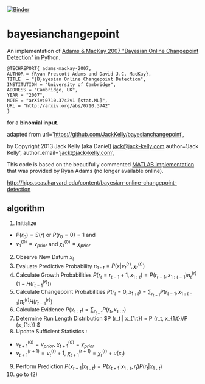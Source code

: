 [![Binder](https://mybinder.org/badge.svg)](https://mybinder.org/v2/gh/laurentperrinet/bayesianchangepoint/master)

bayesianchangepoint
===================

An implementation of
[Adams &amp; MacKay 2007 "Bayesian Online Changepoint Detection"](http://arxiv.org/abs/0710.3742)
in Python.

````
@TECHREPORT{ adams-mackay-2007,
AUTHOR = {Ryan Prescott Adams and David J.C. MacKay},
TITLE  = "{B}ayesian Online Changepoint Detection",
INSTITUTION = "University of Cambridge",
ADDRESS = "Cambridge, UK",
YEAR = "2007",
NOTE = "arXiv:0710.3742v1 [stat.ML]",
URL = "http://arxiv.org/abs/0710.3742"
}
````

for a **binomial input**.

adapted from
url='https://github.com/JackKelly/bayesianchangepoint',

by
Copyright 2013 Jack Kelly (aka Daniel) jack@jack-kelly.com
author='Jack Kelly',
author_email='jack@jack-kelly.com',

This code is based on the beautifully commented
[MATLAB implementation](http://www.inference.phy.cam.ac.uk/rpa23/changepoint.php)
that was provided by Ryan Adams (no longer available online).

http://hips.seas.harvard.edu/content/bayesian-online-changepoint-detection

algorithm
---------

1. Initialize
 * $P(r_0)= S(r)$ or $P(r_0=0)=1$ and
 * $ν^{(0)}_1 = ν_{prior}$ and $χ^{(0)}_1 = χ_{prior}$
2. Observe New Datum $x_t$
3. Evaluate Predictive Probability $π_{1:t} = P(x |ν^{(r)}_t,χ^{(r)}_t)$
4. Calculate Growth Probabilities $P(r_t=r_{t-1}+1, x_{1:t}) = P(r_{t-1}, x_{1:t-1}) π^{(r)}_t (1−H(r^{(r)}_{t-1}))$
5. Calculate Changepoint Probabilities $P(r_t=0, x_{1:t})= \sum_{r_{t-1}} P(r_{t-1}, x_{1:t-1}) π^{(r)}_t H(r^{(r)}_{t-1})$
6. Calculate Evidence $P(x_{1:t}) = \sum_{r_{t-1}} P (r_t, x_{1:t})$
7. Determine Run Length Distribution $P (r_t | x_{1:t}) = P (r_t, x_{1:t})/P (x_{1:t}) $
8. Update Sufficient Statistics :
 * $ν^{(0)}_{t+1} = ν_{prior}$, $χ^{(0)}_{t+1} = χ_{prior}$
 * $ν^{(r+1)}_{t+1} = ν^{(r)}_{t} +1$, $χ^{(r+1)}_{t+1} = χ^{(r)}_{t} + u(x_t)$
9. Perform Prediction $P (x_{t+1} | x_{1:t}) =   P (x_{t+1}|x_{1:t} , r_t) P (r_t|x_{1:t})$
10. go to (2)
